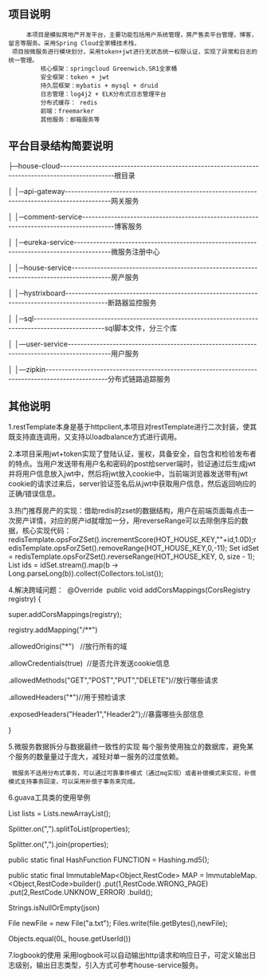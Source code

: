 ## 项目说明 ##
         本项目是模拟房地产开发平台，主要功能包括用户系统管理，房产售卖平台管理，博客，留言等服务。采用Spring Cloud全家桶技术栈，
     项目按微服务进行模块划分，采用token+jwt进行无状态统一权限认证，实现了异常和日志的统一管理。
             核心框架：springcloud Greenwich.SR1全家桶
             安全框架：token + jwt
             持久层框架：mybatis + mysql + druid
             日志管理：log4j2 + ELK分布式日志管理平台
             分布式缓存： redis
             前端：freemarker
             其他服务：邮箱服务等
     
## 平台目录结构简要说明 ##

├─house-cloud-----------------------------------------------------------------------------------------------根目录

│  │─api-gateway--------------------------------------------------------------------------------------------网关服务

│  │─comment-service----------------------------------------------------------------------------------------博客服务

│  │─eureka-service-----------------------------------------------------------------------------------------微服务注册中心

│  │─house-service------------------------------------------------------------------------------------------房产服务

│  │─hystrixboard-------------------------------------------------------------------------------------------断路器监控服务

│  │─sql----------------------------------------------------------------------------------------------------sql脚本文件，分三个库

│  │—user-service-------------------------------------------------------------------------------------------用户服务  

│  │—zipkin-------------------------------------------------------------------------------------------------分布式链路追踪服务  

## 其他说明 ##
 1.restTemplate本身是基于httpclient,本项目对restTemplate进行二次封装，使其既支持直连调用，又支持以loadbalance方式进行调用。
 
 2.本项目采用jwt+token实现了登陆认证，鉴权，具备安全，自包含和检验发布者的特点。当用户发送带有用户名和密码的post给server端时，验证通过后生成jwt并将用户信息放入jwt中，然后将jwt放入cookie中，当前端浏览器发送带有jwt cookie的请求过来后，server验证签名后从jwt中获取用户信息，然后返回响应的正确/错误信息。
 
 3.热门推荐房产的实现：借助redis的zset的数据结构，用户在前端页面每点击一次房产详情，对应的房产id就增加一分，用reverseRange可以去除倒序后的数据，核心实现代码：
 redisTemplate.opsForZSet().incrementScore(HOT_HOUSE_KEY,""+id,1.0D);redisTemplate.opsForZSet().removeRange(HOT_HOUSE_KEY,0,-11);
 Set<String> idSet = redisTemplate.opsForZSet().reverseRange(HOT_HOUSE_KEY, 0, size - 1);
List<Long> ids = idSet.stream().map(b -> 
Long.parseLong(b)).collect(Collectors.toList());
        
4.解决跨域问题：
 @Override  public void addCorsMappings(CorsRegistry registry) {  
 
 super.addCorsMappings(registry);   
 
 registry.addMapping("/**")  
 
 .allowedOrigins("*")   //放行所有的域 
 
 .allowCredentials(true)  //是否允许发送cookie信息 
 
 .allowedMethods("GET","POST","PUT","DELETE")//放行哪些请求   
 
 .allowedHeaders("*")//用于预检请求           
 
 .exposedHeaders("Header1","Header2");//暴露哪些头部信息  
 
 }
 
 5.微服务数据拆分与数据最终一致性的实现
     每个服务使用独立的数据库，避免某个服务的数量量过于庞大，减轻对单一服务的过度依赖。
     
     微服务不适用分布式事务，可以通过可靠事件模式（通过mq实现）或者补偿模式来实现，补偿模式支持事务回滚，可以采用补偿子事务来完成。
 
 6.guava工具类的使用举例
 
 List<House> lists = Lists.newArrayList();

Splitter.on(",").splitToList(properties);

Splitter.on(",").join(properties);

public static final HashFunction FUNCTION = Hashing.md5();

public static final ImmutableMap<Object,RestCode> MAP = ImmutableMap.<Object,RestCode>builder()            .put(1,RestCode.WRONG_PAGE)         .put(2,RestCode.UNKNOW_ERROR)
 .build();

Strings.isNullOrEmpty(json)

File newFile = new File("a.txt");
Files.write(file.getBytes(),newFile);


Objects.equal(0L, house.getUserId())


 7.logbook的使用
 采用logbook可以自动输出http请求和响应日子，可定义输出日志级别，输出日志类型，引入方式可参考house-service服务。
